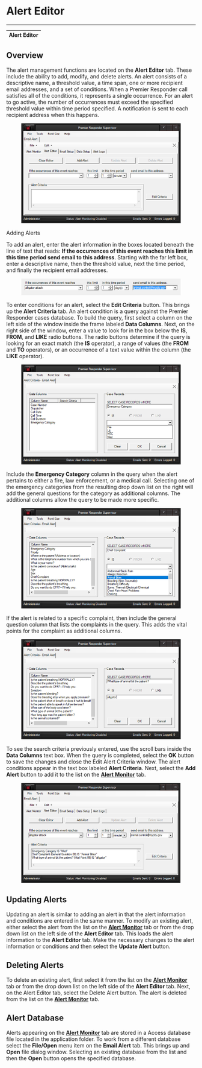 # Alert Editor

***

| **Alert Editor** |
| ---------------- |

## Overview

The alert management functions are located on the **Alert Editor** tab. These include the ability to add, modify, and delete alerts. An alert consists of a descriptive name, a threshold value, a time span, one or more recipient email addresses, and a set of conditions. When a Premier Responder call satisfies all of the conditions, it represents a single occurrence. For an alert to go active, the number of occurrences must exceed the specified threshold value within time period specified. A notification is sent to each recipient address when this happens.

<figure><img src=".gitbook/assets/Alert Editor/image001.png" alt=""><figcaption></figcaption></figure>

Adding Alerts

To add an alert, enter the alert information in the boxes located beneath the line of text that reads: **If the occurrences of this event reaches this limit in this time period send email to this address**. Starting with the far left box, enter a descriptive name, then the threshold value, next the time period, and finally the recipient email addresses.

<figure><img src=".gitbook/assets/Alert Editor/image002.png" alt=""><figcaption></figcaption></figure>

To enter conditions for an alert, select the **Edit Criteria** button. This brings up the **Alert Criteria** tab. An alert condition is a query against the Premier Responder cases database. To build the query, first select a column on the left side of the window inside the frame labeled **Data Columns**. Next, on the right side of the window, enter a value to look for in the box below the **IS**, **FROM**, and **LIKE** radio buttons. The radio buttons determine if the query is looking for an exact match (the **IS** operator), a range of values (the **FROM** and **TO** operators), or an occurrence of a text value within the column (the **LIKE** operator).

<figure><img src=".gitbook/assets/Alert Editor/image003.png" alt=""><figcaption></figcaption></figure>

Include the **Emergency Category** column in the query when the alert pertains to either a fire, law enforcement, or a medical call. Selecting one of the emergency categories from the resulting drop down list on the right will add the general questions for the category as additional columns. The additional columns allow the query to be made more specific.

<figure><img src=".gitbook/assets/Alert Editor/image004.png" alt=""><figcaption></figcaption></figure>

If the alert is related to a specific complaint, then include the general question column that lists the complaints in the query. This adds the vital points for the complaint as additional columns.

<figure><img src=".gitbook/assets/Alert Editor/image005.png" alt=""><figcaption></figcaption></figure>

To see the search criteria previously entered, use the scroll bars inside the **Data Columns** text box. When the query is completed, select the **OK** button to save the changes and close the Edit Alert Criteria window. The alert conditions appear in the text box labeled **Alert Criteria**. Next, select the **Add Alert** button to add it to the list on the [**Alert Monitor**](Alert%20Monitor.htm) tab.

<figure><img src=".gitbook/assets/Alert Editor/image006.png" alt=""><figcaption></figcaption></figure>

## Updating Alerts

Updating an alert is similar to adding an alert in that the alert information and conditions are entered in the same manner. To modify an existing alert, either select the alert from the list on the [**Alert Monitor**](Alert%20Monitor.htm) tab or from the drop down list on the left side of the **Alert Editor** tab. This loads the alert information to the **Alert Editor** tab. Make the necessary changes to the alert information or conditions and then select the **Update Alert** button.

## Deleting Alerts

To delete an existing alert, first select it from the list on the [**Alert Monitor**](Alert%20Monitor.htm) tab or from the drop down list on the left side of the **Alert Editor** tab. Next, on the Alert Editor tab, select the Delete Alert button. The alert is deleted from the list on the [**Alert Monitor**](Alert%20Monitor.htm) tab.

## Alert Database

Alerts appearing on the [**Alert Monitor**](Alert%20Monitor.htm) tab are stored in a Access database file located in the application folder. To work from a different database select the **File/Open** menu item on the **Email Alert** tab. This brings up and **Open** file dialog window. Selecting an existing database from the list and then the **Open** button opens the specified database.
